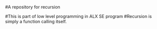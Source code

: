 #A repository for recursion

#This is part of low level programming in ALX SE program
#Recursion is simply a function calling itself.
